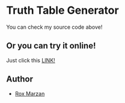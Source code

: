 # Truth Table Generator

You can check my source code above!

## Or you can try it online!

Just click this
[LINK!](https://dev-140.github.io/truth-table-generator/)

## Author

-   [Rox Marzan](https://github.com/dev-140)
